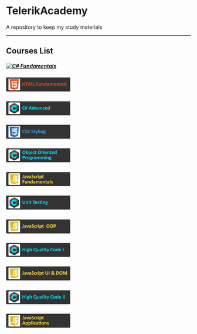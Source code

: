 # TelerikAcademy
A repository to keep my study materials

-----------------------
## Courses List

##### [![C# Fundamentals](./.resources/C#Fundamentals_small.png)](./01.C%23_Fundamentals)
##### [![HTML Fundamentals](./.resources/HTMLFundamentals_small.png)](./02.HTML_Fundamentals)
##### [![C# Advanced](./.resources/C%23Advanced_small.png)](./03.C%23_Advanced)
##### [![CSS Styling](./.resources/CSSStyling_small.png)](./04.CSS_Styling)
##### [![Object Oriented Programming](./.resources/ObjectOrientedProgramming_small.png)](./05.Object_Oriented_Programming)
##### [![JavaScript Fundamentals](./.resources/JavaScriptFundamentals_small.png)](./06.JavaScript_Fundamentals)
##### [![Unit Testing](./.resources/UnitTesting_small.png)](./07.Unit_Testing)
##### [![JavaScript OOP](./.resources/JavaScriptOOP_small.png)](./08.JavaScript_OOP)
##### [![High Quality Code Part I](./.resources/HQCI_small.png)](./09.High_Quality_Code_Part_I)
##### [![JavaScript UI & DOM](./.resources/JavaScriptUIandDOM_small.png)](./10.JavaScript_UI_and_DOM)
##### [![High Quality Code Part II](./.resources/HQCII_small.png)](./11.High_Quality_Code_Part_II)
##### [![JavaScript Applications](./.resources/JavaScriptApplications_small.png)](./12.JavaScript_Applications)